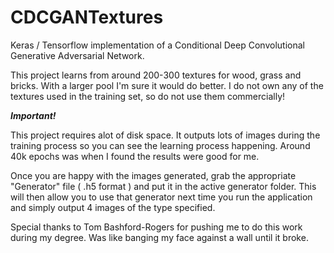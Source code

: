 # CDCGANTextures
Keras / Tensorflow implementation of a Conditional Deep Convolutional Generative Adversarial Network.

This project learns from around 200-300 textures for wood, grass and bricks. With a larger pool I'm sure it would do better.
I do not own any of the textures used in the training set, so do not use them commercially!


***Important!***

This project requires alot of disk space. It outputs lots of images during the training process so you can see the learning process happening. Around 40k epochs was when I found the results were good for me.

Once you are happy with the images generated, grab the appropriate "Generator" file ( .h5 format ) and put it in the active generator folder. This will then allow you to use that generator next time you run the application and simply output 4 images of the type specified.

Special thanks to Tom Bashford-Rogers for pushing me to do this work during my degree. Was like banging my face against a wall until it broke.
